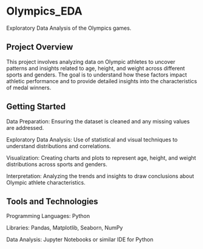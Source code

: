 # Olympics_EDA
Exploratory Data Analysis of the Olympics games.

## Project Overview
This project involves analyzing data on Olympic athletes to uncover patterns and insights related to age, height, and weight across different sports and genders. The goal is to understand how these factors impact athletic performance and to provide detailed insights into the characteristics of medal winners.

## Getting Started

Data Preparation: Ensuring the dataset is cleaned and any missing values are addressed.

Exploratory Data Analysis: Use of statistical and visual techniques to understand distributions and correlations.

Visualization: Creating charts and plots to represent age, height, and weight distributions across sports and genders.

Interpretation: Analyzing the trends and insights to draw conclusions about Olympic athlete characteristics.

## Tools and Technologies
Programming Languages: Python

Libraries: Pandas, Matplotlib, Seaborn, NumPy

Data Analysis: Jupyter Notebooks or similar IDE for Python
